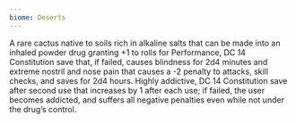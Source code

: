 ```yaml
---
biome: Deserts
---
```

A rare cactus native to soils rich in alkaline salts that can be made into an inhaled powder drug granting +1 to rolls for Performance, DC 14 Constitution save that, if failed, causes blindness for 2d4 minutes and extreme nostril and nose pain that causes a -2 penalty to attacks, skill checks, and saves for 2d4 hours. Highly addictive, DC 14 Constitution save after second use that increases by 1 after each use; if failed, the user becomes addicted, and suffers all negative penalties even while not under the drug’s control. 

